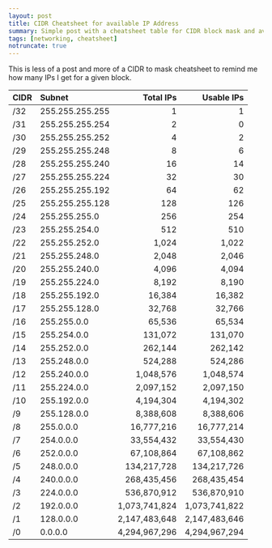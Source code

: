 ```yaml
---
layout: post
title: CIDR Cheatsheet for available IP Address
summary: Simple post with a cheatsheet table for CIDR block mask and available IP numbers
tags: [networking, cheatsheet]
notruncate: true
---
```



This is less of a post and more of a CIDR to mask cheatsheet to remind me how many IPs I get for a given block.

| CIDR | Subnet          |     Total IPs |    Usable IPs |
| ---- |:--------------- | -------------:| -------------:|
| /32  | 255.255.255.255 |             1 |             1 |
| /31  | 255.255.255.254 |             2 |             0 |
| /30  | 255.255.255.252 |             4 |             2 |
| /29  | 255.255.255.248 |             8 |             6 |
| /28  | 255.255.255.240 |            16 |            14 |
| /27  | 255.255.255.224 |            32 |            30 |
| /26  | 255.255.255.192 |            64 |            62 |
| /25  | 255.255.255.128 |           128 |           126 |
| /24  | 255.255.255.0   |           256 |           254 |
| /23  | 255.255.254.0   |           512 |           510 |
| /22  | 255.255.252.0   |         1,024 |         1,022 |
| /21  | 255.255.248.0   |         2,048 |         2,046 |
| /20  | 255.255.240.0   |         4,096 |         4,094 |
| /19  | 255.255.224.0   |         8,192 |         8,190 |
| /18  | 255.255.192.0   |        16,384 |        16,382 |
| /17  | 255.255.128.0   |        32,768 |        32,766 |
| /16  | 255.255.0.0     |        65,536 |        65,534 |
| /15  | 255.254.0.0     |       131,072 |       131,070 |
| /14  | 255.252.0.0     |       262,144 |       262,142 |
| /13  | 255.248.0.0     |       524,288 |       524,286 |
| /12  | 255.240.0.0     |     1,048,576 |     1,048,574 |
| /11  | 255.224.0.0     |     2,097,152 |     2,097,150 |
| /10  | 255.192.0.0     |     4,194,304 |     4,194,302 |
| /9   | 255.128.0.0     |     8,388,608 |     8,388,606 |
| /8   | 255.0.0.0       |    16,777,216 |    16,777,214 |
| /7   | 254.0.0.0       |    33,554,432 |    33,554,430 |
| /6   | 252.0.0.0       |    67,108,864 |    67,108,862 |
| /5   | 248.0.0.0       |   134,217,728 |   134,217,726 |
| /4   | 240.0.0.0       |   268,435,456 |   268,435,454 |
| /3   | 224.0.0.0       |   536,870,912 |   536,870,910 |
| /2   | 192.0.0.0       | 1,073,741,824 | 1,073,741,822 |
| /1   | 128.0.0.0       | 2,147,483,648 | 2,147,483,646 |
| /0   | 0.0.0.0         | 4,294,967,296 | 4,294,967,294 |